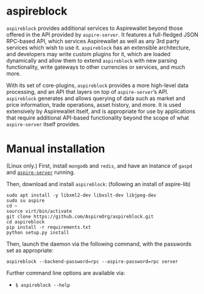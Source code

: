 aspireblock
==============

`aspireblock` provides additional services to Aspirewallet beyond those offered in the API provided by `aspire-server`. It features a full-fledged JSON RPC-based API, which services Aspirewallet as well as any 3rd party services which wish to use it. `aspireblock` has an extensible architecture, and developers may write custom plugins for it, which are loaded dynamically and allow them to extend `aspireblock` with new parsing functionality, write gateways to other currencies or services, and much more.

With its set of core-plugins, `aspireblock` provides a more high-level data processing, and an API that layers on top of `aspire-server`’s API. `aspireblock` generates and allows querying of data such as market and price information, trade operations, asset history, and more. It is used extensively by Aspirewallet itself, and is appropriate for use by applications that require additional API-based functionality beyond the scope of what `aspire-server` itself provides.

# Manual installation

(Linux only.) First, install `mongodb` and `redis`, and have an instance of `gaspd` and [`aspire-server`](https://github.com/AspireOrg/aspire-lib) running.

Then, download and install `aspireblock`: (following an install of aspire-lib)

```
sudo apt install -y libxml2-dev libxslt-dev libjpeg-dev
sudo su aspire
cd ~
source virt/bin/activate
git clone https://github.com/AspireOrg/aspireblock.git
cd aspireblock
pip install -r requirements.txt
python setup.py install
```

Then, launch the daemon via the following command, with the passwords set as appropriate:

```
aspireblock --backend-password=rpc --aspire-password=rpc server
```

Further command line options are available via:

* `$ aspireblock --help`
